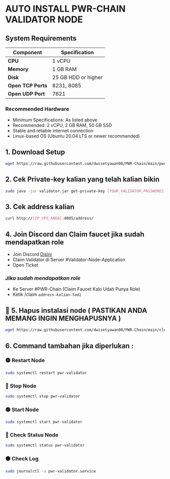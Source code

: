   # AUTO INSTALL PWR-CHAIN VALIDATOR NODE
  

## System Requirements

| Component | Specification |
|-----------|---------------|
| **CPU** | 1 vCPU |
| **Memory** | 1 GB RAM |
| **Disk** | 25 GB HDD or higher |
| **Open TCP Ports** | 8231, 8085 |
| **Open UDP Port** | 7621 |

### Recommended Hardware
- Minimum Specifications: As listed above
- Recommended: 2 vCPU, 2 GB RAM, 50 GB SSD
- Stable and reliable internet connection
- Linux-based OS (Ubuntu 20.04 LTS or newer recommended)

## 1. Download Setup
```bash
wget https://raw.githubusercontent.com/dwisetyawan00/PWR-Chain/main/pwr-setup.sh && chmod +x pwr-node.sh && ./pwr-node.sh
```
## 2. Cek Private-key kalian yang telah kalian bikin
```bash
sudo java -jar validator.jar get-private-key [YOUR_VALIDATOR_PASSWORD]
```

## 3. Cek address kalian
```bash
curl http://[IP_VPS_ANDA]:8085/address/
```

## 4. Join Discord dan Claim faucet jika sudah mendapatkan role
- Join Discord [Disini](https://discord.gg/C3PRdT7N)
- Claim Validator di Server #Validator-Node-Application
- Open Ticket
### *Jika sudah mendapatkan role*
- Ke Server #PWR-Chain (Claim Faucet Kalo Udah Punya Role)
- Ketik /claim *`address-kalian-tadi`*

## 🔴 5. Hapus instalasi node ( PASTIKAN ANDA MEMANG INGIN MENGHAPUSNYA )
```bash
wget https://raw.githubusercontent.com/dwisetyawan00/PWR-Chain/main/cleanup_validator.sh && chmod +x cleanup_validator.sh && sudo ./cleanup_validator.sh
```

## 6. Command tambahan jika diperlukan :
  ### 🟡 Restart Node
```bash
sudo systemctl restart pwr-validator
```
  ### 🔴 Stop Node
```bash
sudo systemctl stop pwr-validator
```
  ### 🟢 Start Node
```bash
sudo systemctl start pwr-validator
```
  ### 🔵 Check Status Node
```bash
sudo systemctl status pwr-validator
```
  ### ⚫ Check Log
```bash
sudo journalctl -u pwr-validator.service
```        

